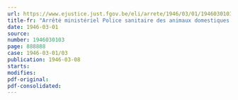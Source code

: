 ```yaml
---
url: https://www.ejustice.just.fgov.be/eli/arrete/1946/03/01/1946030103/justel
title-fr: "Arrêté ministériel Police sanitaire des animaux domestiques. - Interdiction jusqu'à nouvel ordre d'importer en Belgique des ruminants et des porcs vivants provenant des Pays-Bas et du Danemark (abrogé par AM 11-08-1947)"
date: 1946-03-01
source:
number: 1946030103
page: 888888
case: 1946-03-01/03
publication: 1946-03-08
starts:
modifies:
pdf-original:
pdf-consolidated:
---
```


